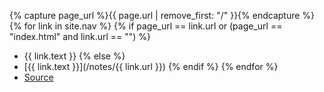 {% capture page_url %}{{ page.url | remove_first: "/" }}{% endcapture %}
{% for link in site.nav %}
  {% if page_url == link.url or (page_url == "index.html" and link.url == "") %}
  * {{ link.text }}
  {% else %}
  * [{{ link.text }}](/notes/{{ link.url }})
  {% endif %}
{% endfor %}
  * [Source](https://github.com/brymck/notes/)
